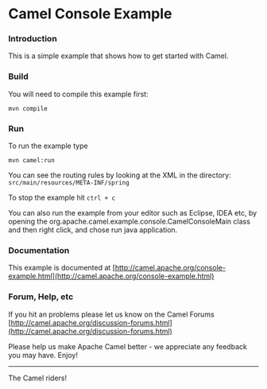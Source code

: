 # Camel Console Example

### Introduction

This is a simple example that shows how to get started with Camel.

### Build

You will need to compile this example first:
  
	mvn compile

### Run

To run the example type
  
	mvn camel:run
You can see the routing rules by looking at the XML in the directory:
  `src/main/resources/META-INF/spring`

To stop the example hit `ctrl + c`

You can also run the example from your editor such as Eclipse, IDEA etc,
by opening the org.apache.camel.example.console.CamelConsoleMain class
and then right click, and chose run java application.

### Documentation

This example is documented at [http://camel.apache.org/console-example.html](http://camel.apache.org/console-example.html)

### Forum, Help, etc 

If you hit an problems please let us know on the Camel Forums
  [http://camel.apache.org/discussion-forums.html](http://camel.apache.org/discussion-forums.html)

Please help us make Apache Camel better - we appreciate any feedback you may
have.  Enjoy!

------------------------
The Camel riders!
